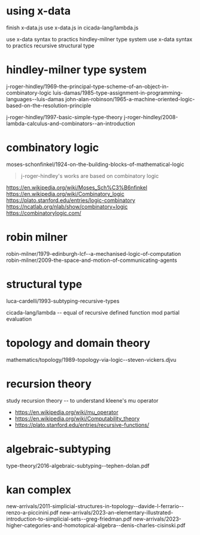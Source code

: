 # using x-data

finish x-data.js
use x-data.js in cicada-lang/lambda.js

use x-data syntax to practics hindley-milner type system
use x-data syntax to practics recursive structural type

# hindley-milner type system

j-roger-hindley/1969-the-principal-type-scheme-of-an-object-in-combinatory-logic
luis-damas/1985-type-assignment-in-programming-languages--luis-damas
john-alan-robinson/1965-a-machine-oriented-logic-based-on-the-resolution-principle

j-roger-hindley/1997-basic-simple-type-theory
j-roger-hindley/2008-lambda-calculus-and-combinators--an-introduction

# combinatory logic

moses-schonfinkel/1924-on-the-building-blocks-of-mathematical-logic

> j-roger-hindley's works are based on combinatory logic

https://en.wikipedia.org/wiki/Moses_Sch%C3%B6nfinkel
https://en.wikipedia.org/wiki/Combinatory_logic
https://plato.stanford.edu/entries/logic-combinatory
https://ncatlab.org/nlab/show/combinatory+logic
https://combinatorylogic.com/

# robin milner

robin-milner/1979-edinburgh-lcf--a-mechanised-logic-of-computation
robin-milner/2009-the-space-and-motion-of-communicating-agents

# structural type

luca-cardelli/1993-subtyping-recursive-types

cicada-lang/lambda -- equal of recursive defined function mod partial evaluation

# topology and domain theory

mathematics/topology/1989-topology-via-logic--steven-vickers.djvu

# recursion theory

study recursion theory -- to understand kleene's mu operator

- https://en.wikipedia.org/wiki/mu_operator
- https://en.wikipedia.org/wiki/Computability_theory
- https://plato.stanford.edu/entries/recursive-functions/

# algebraic-subtyping

type-theory/2016-algebraic-subtyping--tephen-dolan.pdf

# kan complex

new-arrivals/2011-simplicial-structures-in-topology--davide-l-ferrario--renzo-a-piccinini.pdf
new-arrivals/2023-an-elementary-illustrated-introduction-to-simplicial-sets--greg-friedman.pdf
new-arrivals/2023-higher-categories-and-homotopical-algebra--denis-charles-cisinski.pdf
